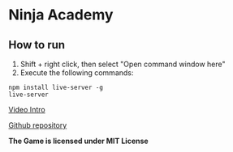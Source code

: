 # Ninja Academy

## How to run
1. Shift + right click, then select "Open command window here"
2. Execute the following commands:
```
npm install live-server -g
live-server
```

[Video Intro](https://youtube.com)

[Github repository](https://github.com/JohnCollinsTM/Ninja-Academy/tree/master/Ninja%20Academy)

**The Game is licensed under MIT License**
